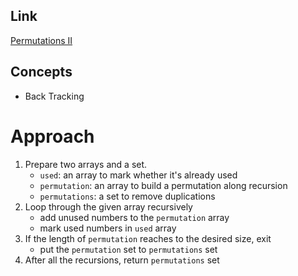 ## Link
[Permutations II](https://leetcode.com/problems/permutations-ii/)

## Concepts
* Back Tracking

# Approach
1. Prepare two arrays and a set.
    - `used`: an array to mark whether it's already used
    - `permutation`: an array to build a permutation along recursion
    - `permutations`: a set to remove duplications 
2. Loop through the given array recursively
    - add unused numbers to the `permutation` array
    - mark used numbers in `used` array
3. If the length of `permutation` reaches to the desired size, exit
    - put the `permutation` set to `permutations` set
4. After all the recursions, return `permutations` set
